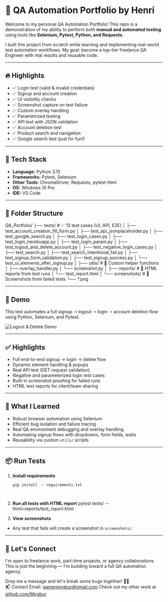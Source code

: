# 🧪 QA Automation Portfolio by Henri

Welcome to my personal QA Automation Portfolio! This repo is a demonstration of my ability to perform both **manual and automated testing** using tools like **Selenium, Pytest, Python, and Requests**.

I built this project from scratch while learning and implementing real-world test automation workflows. My goal: become a top-tier freelance QA Engineer with real results and reusable code.

---

## 🔥 Highlights

- ✅ Login test (valid & invalid credentials)
- ✅ Signup and account creation
- ✅ UI visibility checks
- ✅ Screenshot capture on test failure
- ✅ Custom overlay handling
- ✅ Parametrized testing
- ✅ API test with JSON validation
- ✅ Account deletion test
- ✅ Product search and navigation
- ✅ Google search test (just for fun!)

---

## 🧰 Tech Stack

- **Language:** Python 3.13
- **Frameworks:** Pytest, Selenium
- **Other Tools:** ChromeDriver, Requests, pytest-html
- **OS:** Windows 10 Pro
- **IDE:** VS Code

---

## 📁 Folder Structure

QA_Portfolio/
├── tests/                   # ✅ 13 test cases (UI, API, E2E)
│   ├── test_account_creation_fill_form.py
│   ├── test_api_jsonplaceholder.py
│   ├── test_google_search.py
│   ├── test_login_cases.py
│   ├── test_login_herokuapp.py
│   ├── test_login_param.py
│   ├── test_logout_and_delete_account.py
│   ├── test_negative_login_cases.py
│   ├── test_search.py
│   ├── test_search_intentional_fail.py
│   ├── test_signup_form_validation.py
│   ├── test_signup_success.py
│   └── test_ui_elements_after_signup.py
│
├── utils/                   # 🔧 Custom helper functions
│   ├── overlay_handler.py
│   └── screenshot.py
│
├── reports/                # 📝 HTML reports from test runs
│   └── test_report.html
│
└── screenshots/            # 📸 Screenshots from failed tests
    └── *.png

---

## 🧪 Demo

This test automates a full signup ➝ logout ➝ login ➝ account deletion flow using Python, Selenium, and Pytest.

![Logout & Delete Demo](demo_logout_delete.gif)

---

## ✅ Highlights

- Full end-to-end signup → login → delete flow
- Dynamic element handling & popups
- Real API test (GET request validation)
- Negative and parameterized login test cases
- Built-in screenshot proofing for failed runs
- HTML test reports for client/team sharing

---

## 🧠 What I Learned

- Robust browser automation using Selenium
- Efficient bug isolation and failure tracing
- Real QA environment debugging and overlay handling
- Automating signup flows with dropdowns, form fields, waits
- Reusability via custom `utils/` scripts

---

## 📦 Run Tests

1. **Install requirements**
   ```bash
   pip install -r requirements.txt

  
2. **Run all tests with HTML report**
    pytest tests/ --html=reports/test_report.html

    
3. **View screenshots**
- Any test that fails will create a screenshot in `screenshots/`.

---

## 📣 Let's Connect

I'm open to freelance work, part-time projects, or agency collaborations.  
This is just the beginning — I'm building toward a full QA automation agency.

Drop me a message and let's break some bugs together! 🐛🚫  
📬 Contact
Email: gamermogbur@gmail.com
Check out my other work at [github.com/Mogbur](https://github.com/Mogbur)
